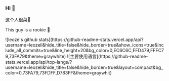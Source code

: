 ### Hi 👋

这个人很菜👦

This guy is a rookie 👦
<div>
![leoze's github stats](https://github-readme-stats.vercel.app/api?username=leozeli&hide_title=false&hide_border=true&show_icons=true&include_all_commits=true&line_height=20&bg_color=0,EC6C6C,FFD479,FFFC79,73FA79&theme=graywhite)
![主要使用语言](https://github-readme-stats.vercel.app/api/top-langs/?username=leozeli&hide_title=false&hide_border=true&layout=compact&bg_color=0,73FA79,73FDFF,D783FF&theme=graywhit)
</div>
<!--
**c987617162/c987617162** is a ✨ _special_ ✨ repository because its `README.md` (this file) appears on your GitHub profile.

Here are some ideas to get you started:

- 🔭 I’m currently working on ...
- 🌱 I’m currently learning ...
- 👯 I’m looking to collaborate on ...
- 🤔 I’m looking for help with ...
- 💬 Ask me about ...
- 📫 How to reach me: ...
- 😄 Pronouns: ...
- ⚡ Fun fact: ...
-->
